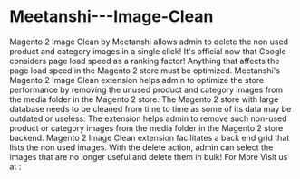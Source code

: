 # Meetanshi---Image-Clean
Magento 2 Image Clean by Meetanshi allows admin to delete the non used product and category images in a single click! It's official now that Google considers page load speed as a ranking factor! Anything that affects the page load speed in the Magento 2 store must be optimized. Meetanshi's Magento 2 Image Clean extension helps admin to optimize the store performance by removing the unused product and category images from the media folder in the Magento 2 store. The Magento 2 store with large database needs to be cleaned from time to time as some of its data may be outdated or useless. The extension helps admin to remove such non-used product or category images from the media folder in the Magento 2 store backend. Magento 2 Image Clean extension facilitates a back end grid that lists the non used images. With the delete action, admin can select the images that are no longer useful and delete them in bulk! For More Visit us at :
